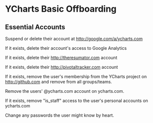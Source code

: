 # YCharts Basic Offboarding

## Essential Accounts

Suspend or delete their account at http://google.com/a/ycharts.com

If it exists, delete their account's access to Google Analytics

If it exists, delete their http://theresumator.com account

If it exists, delete their http://pivotaltracker.com account

If it exists, remove the user's membership from the YCharts project on http://github.com and remove from all groups/teams.

Remove the users' @ycharts.com account on ycharts.com.

If it exists, remove "is_staff" access to the user's personal accounts on ycharts.com

Change any passwords the user might know by heart.
